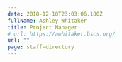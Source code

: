 ```yaml
---
date: 2018-12-18T23:03:06.180Z
fullName: Ashley Whitaker
title: Project Manager
# url: https://awhitaker.bscs.org/
url: ""
page: staff-directory
---
```

